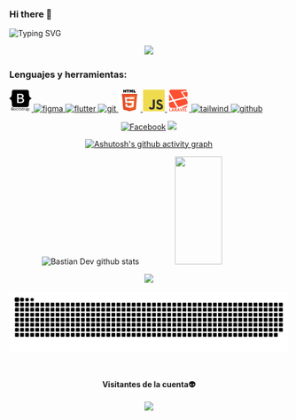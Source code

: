 ### Hi there 👋

 ![Typing SVG](https://readme-typing-svg.herokuapp.com/?color=02D9F7FF&size=35&center=true&vCenter=true&width=1000&lines=Bienvenidos!!;Soy+Jairo,+un+programador+en+constante+desarrollo!!)

<div id="header" align="center">
  <img src="https://media.giphy.com/media/QDjpIL6oNCVZ4qzGs7/giphy.gif" widt="200"/>
</div>



<h3 align="left">Lenguajes y herramientas:</h3>
<p align="left"> <a href="https://getbootstrap.com" target="_blank" rel="noreferrer"> <img src="https://raw.githubusercontent.com/devicons/devicon/master/icons/bootstrap/bootstrap-plain-wordmark.svg" alt="bootstrap" width="40" height="40"/> </a> <a href="https://www.figma.com/" target="_blank" rel="noreferrer"> <img src="https://www.vectorlogo.zone/logos/figma/figma-icon.svg" alt="figma" width="40" height="40"/> </a> <a href="https://flutter.dev" target="_blank" rel="noreferrer"> <img src="https://www.vectorlogo.zone/logos/flutterio/flutterio-icon.svg" alt="flutter" width="40" height="40"/> </a> <a href="https://git-scm.com/" target="_blank" rel="noreferrer"> <img src="https://www.vectorlogo.zone/logos/git-scm/git-scm-icon.svg" alt="git" width="40" height="40"/> </a> <a href="https://www.w3.org/html/" target="_blank" rel="noreferrer"> <img src="https://raw.githubusercontent.com/devicons/devicon/master/icons/html5/html5-original-wordmark.svg" alt="html5" width="40" height="40"/> </a> <a href="https://developer.mozilla.org/en-US/docs/Web/JavaScript" target="_blank" rel="noreferrer"> <img src="https://raw.githubusercontent.com/devicons/devicon/master/icons/javascript/javascript-original.svg" alt="javascript" width="40" height="40"/> </a> <a href="https://laravel.com/" target="_blank" rel="noreferrer"> <img src="https://raw.githubusercontent.com/devicons/devicon/master/icons/laravel/laravel-plain-wordmark.svg" alt="laravel" width="40" height="40"/> </a> <a href="https://tailwindcss.com/" target="_blank" rel="noreferrer"> <img src="https://www.vectorlogo.zone/logos/tailwindcss/tailwindcss-icon.svg" alt="tailwind" width="40" height="40"/> </a> <a href="https://github.com/EdsonEAP" target="_blank" rel="noreferrer">
    <img src="https://www.vectorlogo.zone/logos/github/github-icon.svg" alt="github" width="40" height="40"/>
  </a></p>

<div align="center">
<div align="center">
<a href="https://facebook.com/edson.eap.3/" target="_blank"><img alt="Facebook" src="https://img.shields.io/badge/facebook-%231DA1F2.svg?&style=for-the-badge&logo=facebook&logoColor=white"/></a>
<a href="https://www.instagram.com/ed_2001uu/" target="_blank"><img src="https://img.shields.io/badge/-Instagram-%23E4405F?style=for-the-badge&logo=instagram&logoColor=white"</a> 
</div>

[![Ashutosh's github activity graph](https://github-readme-activity-graph.vercel.app/graph?username=EdsonEAP&bg_color=0d1117&color=ffffff&line=00b3ff&point=f9fafa&area=true&hide_border=true)](https://github.com/EdsonEAP/github-readme-activity-graph)

<div align="center">  
  <img width="49%" height="195px" src="https://github-readme-stats.vercel.app/api?username=EdsonEAP&show_icons=true&count_private=true&hide_border=true&title_color=02D9F7FF&icon_color=02D9F7FF&text_color=c9d1d9&bg_color=0d1117" alt="Bastian Dev github stats" /> 
  
  <img width="41%" height="195px" src="https://github-readme-stats.vercel.app/api/top-langs/?username=Jairodaniel-17&layout=compact&hide_border=true&title_color=02D9F7FF&text_color=02D9F7FF&bg_color=0d1117" />
</div> 

<p align="center">
 <img  src="https://github-readme-streak-stats.herokuapp.com?user=EdsonEAP&theme=tokyonight_duo&hide_border=true"
</p>

![](https://github.com/Platane/snk/raw/output/github-contribution-grid-snake.svg)

<div align="center">
<br><p align="centre"><b>Visitantes de la cuenta👽 </b></p>  
<p align="center"><img align="center" src="https://profile-counter.glitch.me/EdsonEAP/count.svg" /></p> 
<br>
</div>
